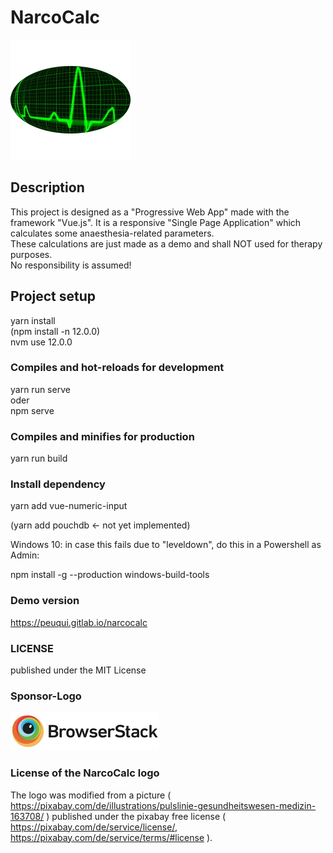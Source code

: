 # NarcoCalc

![image info](public/img/icons/android-chrome-192x192.png)

[comment]: # "Bild: Modified: gemeinfrei - PublicDomainPictures/ Pixabay / CC0"
[comment]: # "Modified from: https://pixabay.com/illustrations/pulse-trace-healthcare-medicine-163708/"
[comment]: # 'Pixabay-Lizenz: "You can copy, modify, distribute, and use the images, even for commercial purposes, all without asking for permission or giving credits to the artist. However, depicted content may still be protected by trademarks, publicity or privacy rights." '

## Description

This project is designed as a "Progressive Web App" made with the framework "Vue.js". It is a responsive "Single Page Application" which calculates some anaesthesia-related parameters.
<br />
These calculations are just made as a demo and shall NOT used for therapy purposes.
<br />
No responsibility is assumed!

## Project setup

yarn install
<br />
(npm install -n 12.0.0)
<br />
nvm use 12.0.0

### Compiles and hot-reloads for development

yarn run serve
<br />
oder
<br />
npm serve

### Compiles and minifies for production

yarn run build

### Install dependency

yarn add vue-numeric-input

(yarn add pouchdb <- not yet implemented)

Windows 10: in case this fails due to "leveldown", do this in a Powershell as Admin:

npm install -g --production windows-build-tools

### Demo version

https://peuqui.gitlab.io/narcocalc

### LICENSE

published under the MIT License

### Sponsor-Logo

![image info](public/img/BrowserStack.png)

### License of the NarcoCalc logo

The logo was modified from a picture ( https://pixabay.com/de/illustrations/pulslinie-gesundheitswesen-medizin-163708/ ) published under the pixabay free license ( https://pixabay.com/de/service/license/, https://pixabay.com/de/service/terms/#license ).
